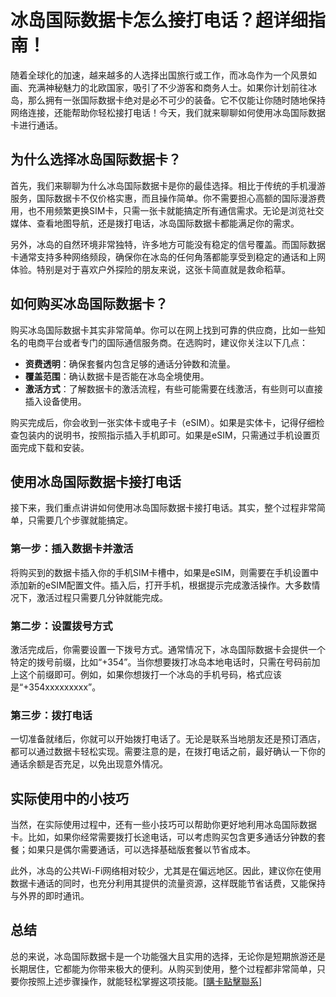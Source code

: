 # 冰岛国际数据卡怎么接打电话？超详细指南！

随着全球化的加速，越来越多的人选择出国旅行或工作，而冰岛作为一个风景如画、充满神秘魅力的北欧国家，吸引了不少游客和商务人士。如果你计划前往冰岛，那么拥有一张国际数据卡绝对是必不可少的装备。它不仅能让你随时随地保持网络连接，还能帮助你轻松接打电话！今天，我们就来聊聊如何使用冰岛国际数据卡进行通话。

## 为什么选择冰岛国际数据卡？

首先，我们来聊聊为什么冰岛国际数据卡是你的最佳选择。相比于传统的手机漫游服务，国际数据卡不仅价格实惠，而且操作简单。你不需要担心高额的国际漫游费用，也不用频繁更换SIM卡，只需一张卡就能搞定所有通信需求。无论是浏览社交媒体、查看地图导航，还是拨打电话，冰岛国际数据卡都能满足你的需求。

另外，冰岛的自然环境非常独特，许多地方可能没有稳定的信号覆盖。而国际数据卡通常支持多种网络频段，确保你在冰岛的任何角落都能享受到稳定的通话和上网体验。特别是对于喜欢户外探险的朋友来说，这张卡简直就是救命稻草。

## 如何购买冰岛国际数据卡？

购买冰岛国际数据卡其实非常简单。你可以在网上找到可靠的供应商，比如一些知名的电商平台或者专门的国际通信服务商。在选购时，建议你关注以下几点：

- **资费透明**：确保套餐内包含足够的通话分钟数和流量。
- **覆盖范围**：确认数据卡是否能在冰岛全境使用。
- **激活方式**：了解数据卡的激活流程，有些可能需要在线激活，有些则可以直接插入设备使用。

购买完成后，你会收到一张实体卡或电子卡（eSIM）。如果是实体卡，记得仔细检查包装内的说明书，按照指示插入手机即可。如果是eSIM，只需通过手机设置页面完成下载和安装。

## 使用冰岛国际数据卡接打电话

接下来，我们重点讲讲如何使用冰岛国际数据卡接打电话。其实，整个过程非常简单，只需要几个步骤就能搞定。

### 第一步：插入数据卡并激活

将购买到的数据卡插入你的手机SIM卡槽中，如果是eSIM，则需要在手机设置中添加新的eSIM配置文件。插入后，打开手机，根据提示完成激活操作。大多数情况下，激活过程只需要几分钟就能完成。

### 第二步：设置拨号方式

激活完成后，你需要设置一下拨号方式。通常情况下，冰岛国际数据卡会提供一个特定的拨号前缀，比如“+354”。当你想要拨打冰岛本地电话时，只需在号码前加上这个前缀即可。例如，如果你想拨打一个冰岛的手机号码，格式应该是“+354xxxxxxxxx”。

### 第三步：拨打电话

一切准备就绪后，你就可以开始拨打电话了。无论是联系当地朋友还是预订酒店，都可以通过数据卡轻松实现。需要注意的是，在拨打电话之前，最好确认一下你的通话余额是否充足，以免出现意外情况。

## 实际使用中的小技巧

当然，在实际使用过程中，还有一些小技巧可以帮助你更好地利用冰岛国际数据卡。比如，如果你经常需要拨打长途电话，可以考虑购买包含更多通话分钟数的套餐；如果只是偶尔需要通话，可以选择基础版套餐以节省成本。

此外，冰岛的公共Wi-Fi网络相对较少，尤其是在偏远地区。因此，建议你在使用数据卡通话的同时，也充分利用其提供的流量资源，这样既能节省话费，又能保持与外界的即时通讯。

## 总结

总的来说，冰岛国际数据卡是一个功能强大且实用的选择，无论你是短期旅游还是长期居住，它都能为你带来极大的便利。从购买到使用，整个过程都非常简单，只要你按照上述步骤操作，就能轻松掌握这项技能。[[購卡點擊聯系](https://t.me/s/esim1088)]